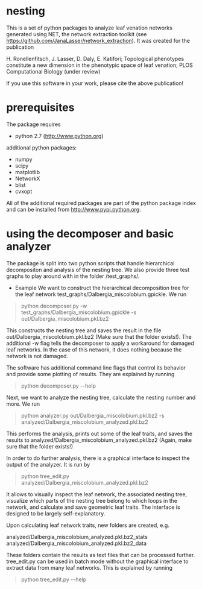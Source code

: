 # nesting

This is a set of python packages to analyze leaf venation networks
generated using NET, the network extraction toolkit 
(see https://github.com/JanaLasser/network_extraction).
It was created for the publication

H. Ronellenfitsch, J. Lasser, D. Daly, E. Katifori; 
Topological phenotypes constitute a new dimension in the phenotypic space of leaf venation;
PLOS Computational Biology (under review)

If you use this software in your work, please cite the above publication!

# prerequisites

The package requires 
* python 2.7 (http://www.python.org)

additional python packages:
* numpy
* scipy
* matplotlib
* NetworkX
* blist
* cvxopt

All of the additional required packages are part of the python package index
and can be installed from http://www.pypi.python.org.

# using the decomposer and basic analyzer

The package is split into two python scripts that handle hierarchical decompositon
and analysis of the nesting tree.
We also provide three test graphs to play around with in the folder /test_graphs/.

* Example
We want to construct the hierarchical decomposition tree for the leaf network
test_graphs/Dalbergia_miscolobium.gpickle.
We run

> python decomposer.py -w test_graphs/Dalbergia_miscolobium.gpickle -s out/Dalbergia_miscolobium.pkl.bz2

This constructs the nesting tree and saves the result in the file out/Dalbergia_miscolobium.pkl.bz2
(Make sure that the folder exists!). The additional -w flag tells the decomposer to apply a workaround
for damaged leaf networks. In the case of this network, it does nothing because the network is not
damaged.

The software has additional command line flags that control its behavior and provide some
plotting of results. They are explained by running

> python decomposer.py --help

Next, we want to analyze the nesting tree, calculate the nesting number and more.
We run

> python analyzer.py out/Dalbergia_miscolobium.pkl.bz2 -s analyzed/Dalbergia_miscolobium_analyzed.pkl.bz2

This performs the analysis, prints out some of the leaf traits, and saves
the results to analyzed/Dalbergia_miscolobium_analyzed.pkl.bz2 (Again, make sure that
the folder exists!)

In order to do further analysis, there is a graphical interface to inspect the output
of the analyzer. It is run by 

> python tree_edit.py analyzed/Dalbergia_miscolobium_analyzed.pkl.bz2

It allows to visually inspect the leaf network, the associated nesting tree,
visualize which parts of the nesting tree belong to which loops in the network,
and calculate and save geometric leaf traits.
The interface is designed to be largely self-explanatory.

Upon calculating leaf network traits, new folders are created, e.g.

analyzed/Dalbergia_miscolobium_analyzed.pkl.bz2_stats
analyzed/Dalbergia_miscolobium_analyzed.pkl.bz2_data

These folders contain the results as text files that can be processed further.
tree_edit.py can be used in batch mode without the graphical interface to
extract data from many leaf networks. This is explained by running

> python tree_edit.py --help

